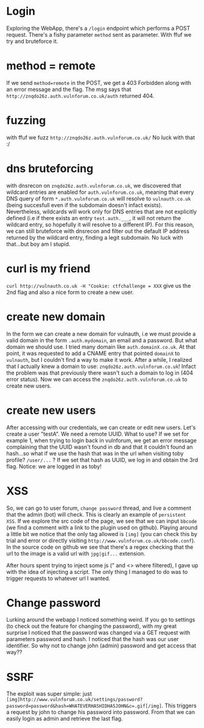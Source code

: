 # Login
Exploring the WebApp, there's a `/login` endpoint which performs a POST request.
There's a fishy parameter `method` sent as parameter. With ffuf we try and bruteforce it.

# method = remote
If we send `method=remote` in the POST, we get a 403 Forbidden along with an error message and the flag. The msg says that `http://znqdo26z.auth.vulnforum.co.uk/auth` returned 404.

# fuzzing
with ffuf we fuzz `http://znqdo26z.auth.vulnforum.co.uk/`
No luck with that :/

# dns bruteforcing
with dnsrecon on `znqdo26z.auth.vulnforum.co.uk`, we discovered that wildcard entries are enabled for `auth.vulnforum.co.uk`, meaning that every DNS query of form `*.auth.vulnforum.co.uk` will resolve to `vulnauth.co.uk` (being succesfull even if the subdomain doesn't infact exists).
Nevertheless, wildcards will work only for DNS entries that are not explicitly defined (i.e if there exists an entry `test.auth.___`, it will not return the wildcard entry, so hopefully it will resolve to a different IP). For this reason, we can still bruteforce with dnsrecon and filter out the default IP address returned by the wildcard entry, finding a legit subdomain.
No luck with that...but boy am I stupid.

# curl is my friend
`curl http://vulnauth.co.uk -H "Cookie: ctfchallenge = XXX` give us the 2nd flag and also a nice form to create a new user.

# create new domain
In the form we can create a new domain for vulnauth, i.e we must provide a valid domain in the form `.auth.mydomain`, an email and a password. But what domain we should use.
I tried many domain like `auth.domainX.co.uk`. At that point, it was requested to add a CNAME entry that pointed `domainX` to `vulnauth`, but I couldn't find a way to make it work.
After a while, I realized that I actually knew a domain to use: `znqdo26z.auth.vulnforum.co.uk`!
Infact the problem was that previously there wasn't such a domain to log in (404 error status).
Now we can access the `znqdo26z.auth.vulnforum.co.uk` to create new users.

# create new users
After accessing with our credentials, we can create or edit new users.
Let's create a user "testA". We need a remote UUID. What to use? If we set for example 1, when trying to login back in vulnforum, we get an error message complaining that the UUID wasn't found in db and that it couldn't found an hash...so what if we use the hash that was in the url when visiting toby profile? `/user/...` ?
If we set that hash as UUID, we log in and obtain the 3rd flag. Notice: we are logged in as toby!

# XSS
So, we can go to user forum, `change password` thread, and live a comment that the admin (bot) will check. This is clearly an example of `persistent XSS`.
If we explore the src code of the page, we see that we can input `bbcode` (we find a comment with a link to the plugin used on github). Playing around a little bit we notice that the only tag allowed is `[img]` (you can check this by trial and error or directly visiting `http://www.vulnforum.co.uk/bbcode.conf`).
In the source code on github we see that there's a regex checking that the url to the image is a valid url with `jpg|gif...` extension.

After hours spent trying to inject some js (" and <> where filtered), I gave up with the idea of injecting a script. The only thing I managed to do was to trigger requests to whatever url I wanted.

# Change password 
Lurking around the webapp I noticed something weird. If you go to settings (to check out the feature for changing the password), with my great surprise I noticed that the password was changed via a GET request with parameters password and hash. I noticed that the hash was our user identifier. So why not to change john (admin) password and get access that way??

# SSRF
The exploit was super simple: just `[img]http://www.vulnforum.co.uk/settings/password?password=password&hash=WHATEVERHASHIDHASJOHN&c=.gif[/img]`.
This triggers a request by john to change his password into password. From that we can easily login as admin and retrieve the last flag.